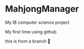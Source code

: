 # MahjongManager

My IB computer science project

My first time using github

this is from a branch :tada:
